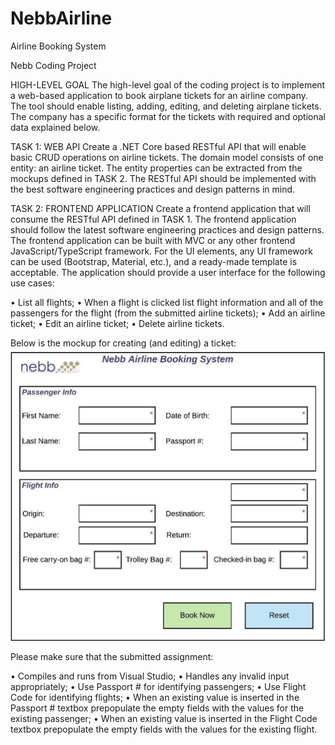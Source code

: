 # NebbAirline
 Airline Booking System

Nebb Coding Project

HIGH-LEVEL GOAL
The high-level goal of the coding project is to implement a web-based application to book airplane tickets
for an airline company. The tool should enable listing, adding, editing, and deleting airplane tickets. The
company has a specific format for the tickets with required and optional data explained below.

TASK 1: WEB API
Create a .NET Core based RESTful API that will enable basic CRUD operations on airline tickets. The domain
model consists of one entity: an airline ticket. The entity properties can be extracted from the mockups
defined in TASK 2. The RESTful API should be implemented with the best software engineering practices
and design patterns in mind.

TASK 2: FRONTEND APPLICATION
Create a frontend application that will consume the RESTful API defined in TASK 1. The frontend application
should follow the latest software engineering practices and design patterns. The frontend application can
be built with MVC or any other frontend JavaScript/TypeScript framework. For the UI elements, any UI
framework can be used (Bootstrap, Material, etc.), and a ready-made template is acceptable. 
The
application should provide a user interface for the following use cases:

• List all flights;
• When a flight is clicked list flight information and all of the passengers for the flight (from the
submitted airline tickets);
• Add an airline ticket;
• Edit an airline ticket;
• Delete airline tickets.

Below is the mockup for creating (and editing) a ticket: 
![Mockup](Mockup.png)



Please make sure that the submitted assignment:

• Compiles and runs from Visual Studio;
• Handles any invalid input appropriately;
• Use Passport # for identifying passengers;
• Use Flight Code for identifying flights;
• When an existing value is inserted in the Passport # textbox prepopulate the empty fields with
the values for the existing passenger;
• When an existing value is inserted in the Flight Code textbox prepopulate the empty fields with
the values for the existing flight.
